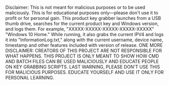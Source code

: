 Disclaimer: This is not meant for malicious purposes or to be used maliciously. This is for educational purposes only—please don't use it to profit or for personal gain. This product key grabber launches from a USB thumb drive, searches for the current product key and Windows version, and logs them. For example, "XXXXX-XXXXX-XXXXX-XXXXX-XXXXX" "Windows 10 Home." While running, it also grabs the current IPV4 and logs it into "InformationLog.txt," along with the current username, device name, timestamp and other features included with version of release. ONE MORE DISCLAIMER: CREATORS OF THIS PROJECT ARE NOT RESPONSIBLE FOR WHAT HAPPENS. THIS PROJECT IS ONLY MEANT TO SHOW HOW CMD AND BATCH FILES CAN BE USED MALICIOUSLY AND EDUCATE PEOPLE ON KEY GRABBING SCRIPTS. LAST WARNING, PLEASE DON'T USE THIS FOR MALICIOUS PURPOSES. EDUCATE YOURSELF AND USE IT ONLY FOR PERSONAL LEARNING.
